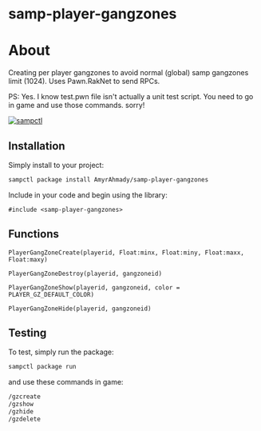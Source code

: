 # samp-player-gangzones

# About
Creating per player gangzones to avoid normal (global) samp gangzones limit (1024).
Uses Pawn.RakNet to send RPCs.

PS: Yes. I know test.pwn file isn't actually a unit test script. You need to go in game and use those commands. sorry!

[![sampctl](https://shields.southcla.ws/badge/sampctl-samp--player--gangzones-2f2f2f.svg?style=for-the-badge)](https://github.com/AmyrAhmady/samp-player-gangzones)

## Installation

Simply install to your project:

```bash
sampctl package install AmyrAhmady/samp-player-gangzones
```

Include in your code and begin using the library:

```pawn
#include <samp-player-gangzones>
```

## Functions

```pawn
PlayerGangZoneCreate(playerid, Float:minx, Float:miny, Float:maxx, Float:maxy)

PlayerGangZoneDestroy(playerid, gangzoneid)

PlayerGangZoneShow(playerid, gangzoneid, color = PLAYER_GZ_DEFAULT_COLOR)

PlayerGangZoneHide(playerid, gangzoneid)
```

## Testing

To test, simply run the package:

```bash
sampctl package run
```

and use these commands in game:

```bash
/gzcreate
/gzshow
/gzhide
/gzdelete
```